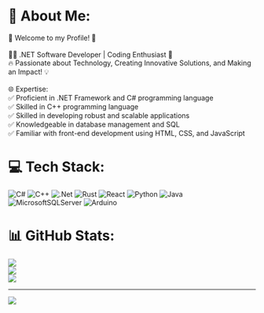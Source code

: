 # 💫 About Me:
🌟 Welcome to my Profile! 🌟<br><br>👨‍💻 .NET Software Developer | Coding Enthusiast 🚀<br>🔥 Passionate about Technology, Creating Innovative Solutions, and Making an Impact! 💡<br><br>🌐 Expertise:<br>✅ Proficient in .NET Framework and C# programming language<br>✅ Skilled in C++ programming language<br>✅ Skilled in developing robust and scalable applications<br>✅ Knowledgeable in database management and SQL<br>✅ Familiar with front-end development using HTML, CSS, and JavaScript


# 💻 Tech Stack:
![C#](https://img.shields.io/badge/c%23-%23239120.svg?style=for-the-badge&logo=c-sharp&logoColor=white) ![C++](https://img.shields.io/badge/c++-%2300599C.svg?style=for-the-badge&logo=c%2B%2B&logoColor=white) ![.Net](https://img.shields.io/badge/.NET-5C2D91?style=for-the-badge&logo=.net&logoColor=white)
![Rust](https://img.shields.io/badge/Rust-CC2927?style=for-the-badge&logo=rust&logoColor=white)
![React](https://img.shields.io/badge/react-%2320232a.svg?style=for-the-badge&logo=react&logoColor=%2361DAFB) ![Python](https://img.shields.io/badge/python-3670A0?style=for-the-badge&logo=python&logoColor=ffdd54) ![Java](https://img.shields.io/badge/java-%23ED8B00.svg?style=for-the-badge&logo=java&logoColor=white) ![MicrosoftSQLServer](https://img.shields.io/badge/Microsoft%20SQL%20Sever-CC2927?style=for-the-badge&logo=microsoft%20sql%20server&logoColor=white) ![Arduino](https://img.shields.io/badge/-Arduino-00979D?style=for-the-badge&logo=Arduino&logoColor=white)
# 📊 GitHub Stats:
![](https://github-readme-stats.vercel.app/api?username=Onizuka893&theme=tokyonight&hide_border=false&include_all_commits=false&count_private=false)<br/>
![](https://github-readme-streak-stats.herokuapp.com/?user=Onizuka893&theme=tokyonight&hide_border=false)<br/>
![](https://github-readme-stats.vercel.app/api/top-langs/?username=Onizuka893&theme=tokyonight&hide_border=false&include_all_commits=false&count_private=false&layout=compact)

---
[![](https://visitcount.itsvg.in/api?id=Onizuka893&icon=4&color=11)](https://visitcount.itsvg.in)

<!-- Proudly created with GPRM ( https://gprm.itsvg.in ) -->
